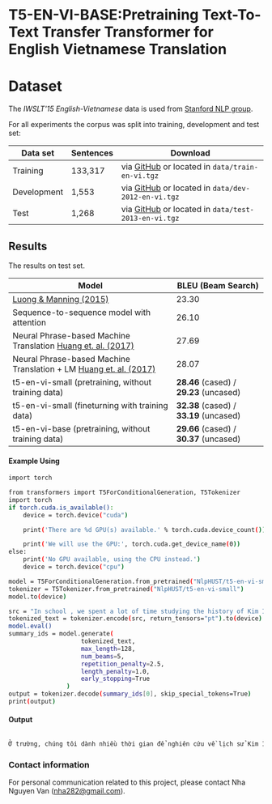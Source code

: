 # T5-EN-VI-BASE:Pretraining Text-To-Text Transfer Transformer for English Vietnamese Translation

# Dataset

The *IWSLT'15 English-Vietnamese* data is used from [Stanford NLP group](https://nlp.stanford.edu/projects/nmt/).

For all experiments the corpus was split into training, development and test set:

| Data set    | Sentences | Download
| ----------- | --------- | ---------------------------------------------------------------------------------------------------------------------------------
| Training    | 133,317   | via [GitHub](https://github.com/stefan-it/nmt-en-vi/raw/master/data/train-en-vi.tgz) or located in `data/train-en-vi.tgz`
| Development |   1,553   | via [GitHub](https://github.com/stefan-it/nmt-en-vi/raw/master/data/dev-2012-en-vi.tgz) or located in `data/dev-2012-en-vi.tgz`
| Test        |   1,268   | via [GitHub](https://github.com/stefan-it/nmt-en-vi/raw/master/data/test-2013-en-vi.tgz) or located in `data/test-2013-en-vi.tgz`


## Results

The results on test set.

| Model                                                                                                 | BLEU (Beam Search)
| ----------------------------------------------------------------------------------------------------- | ------------------
| [Luong & Manning (2015)](https://nlp.stanford.edu/pubs/luong-manning-iwslt15.pdf)                     | 23.30
| Sequence-to-sequence model with attention                                                             | 26.10
| Neural Phrase-based Machine Translation [Huang et. al. (2017)](https://arxiv.org/abs/1706.05565)      | 27.69
| Neural Phrase-based Machine Translation + LM [Huang et. al. (2017)](https://arxiv.org/abs/1706.05565) | 28.07
| t5-en-vi-small (pretraining, without training data)                                                                                 | **28.46** (cased) / **29.23** (uncased)
|t5-en-vi-small (fineturning with training data)  | **32.38** (cased) / **33.19** (uncased)
| t5-en-vi-base (pretraining, without training data)   | **29.66** (cased) / **30.37** (uncased)
#### Example Using

``` bash
import torch

from transformers import T5ForConditionalGeneration, T5Tokenizer
import torch
if torch.cuda.is_available():       
    device = torch.device("cuda")

    print('There are %d GPU(s) available.' % torch.cuda.device_count())

    print('We will use the GPU:', torch.cuda.get_device_name(0))
else:
    print('No GPU available, using the CPU instead.')
    device = torch.device("cpu")

model = T5ForConditionalGeneration.from_pretrained("NlpHUST/t5-en-vi-small")
tokenizer = T5Tokenizer.from_pretrained("NlpHUST/t5-en-vi-small")
model.to(device)

src = "In school , we spent a lot of time studying the history of Kim Il-Sung , but we never learned much about the outside world , except that America , South Korea , Japan are the enemies ."
tokenized_text = tokenizer.encode(src, return_tensors="pt").to(device)
model.eval()
summary_ids = model.generate(
                    tokenized_text,
                    max_length=128, 
                    num_beams=5,
                    repetition_penalty=2.5, 
                    length_penalty=1.0, 
                    early_stopping=True
                )
output = tokenizer.decode(summary_ids[0], skip_special_tokens=True)
print(output)
```
#### Output

``` bash

Ở trường, chúng tôi dành nhiều thời gian để nghiên cứu về lịch sử Kim Il-Sung, nhưng chúng tôi chưa bao giờ học được nhiều về thế giới bên ngoài, ngoại trừ Mỹ, Hàn Quốc, Nhật Bản là kẻ thù.

```
### Contact information
For personal communication related to this project, please contact Nha Nguyen Van (nha282@gmail.com).